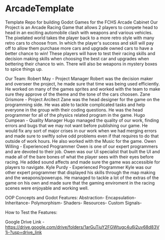# ArcadeTemplate
 Template Repo for building Godot Games for the FCHS Arcade Cabinet
Our Project is an Arcade Racing Game that allows 2 players to compete head to head in an exciting automobile clash with
weapons and various vehicles. The pixelated world takes the player back to a more retro style with many retro cars to choose
from. In which the player's success and skill will pay off to allow them purchase more cars and upgrade owned cars to have a
better chance to win! These players will have to test their racing skills and decision making skills when choosing the best 
car and upgrades when bettering their chance to win. There will also be weapons in mystery boxes to spice things up. 

Our Team:
	Robert May - Project Manager
		Robert was the decision maker and overseer the project, he made sure that time was being used efficiently. He 
		worked on many of the games sprites and worked with the team to make sure they approve of the theme and the 
		tone of the cars choosen. 
	Zane Grismore - Project Arcitect
		Zane was the head designer for the game on the programming side. He was able to tackle complicated tasks and help
		everyone in the group with their coding questions. He was the head programmer for all of the physics related program
		in the game. 
	Hugo Cumpean - Quality Manager 
		Hugo managed the quality of our work, finding errors and bugs that we may not want before publishing our game. He 
		would fix any sort of major crises in our work when we had merging errors and made sure to swiftly solve odd 
		problems even if that requires to do that outside of work hours. He also worked with the Music for the game. 
	Owen Willing - Experienced Programmer
		Owen is one of our expert programmers and are devoted to their job. Owen was our UI specialist that built the UI 
		and made all of the bare bones of what the player sees with their eyes before racing. He added sound affects and 
		made sure the game was accessible for players to navigate. 
	Kyle Purdy - Experienced Programmer
		Kyle was our other expert programmer that displayed his skills through the map making and the weapons/powerups.
		He managed to tackle a lot of the extras of the game on his own and made sure that the gaming enviroment in the 
		racing scenes were enjoyable and working well. 

OOP Concepts and Godot Features:
	Abstraction-
	Encapsulation-
	Inheritance-
	Polymorphism-
	Shaders-
	Resources-
	Custom Signals-
	
How to Test the Features:
	
Google Drive Link - https://drive.google.com/drive/folders/1arGuTiuY2FGWtugc4u6j2uv68d83V1i-?usp=drive_link
	
